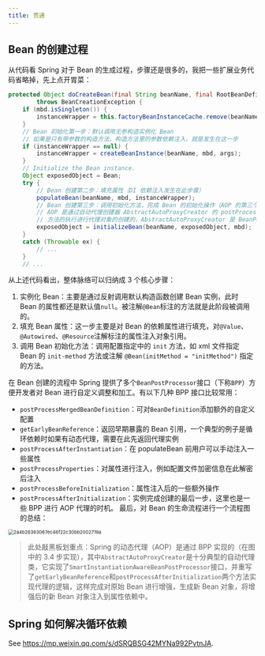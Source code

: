 ```yaml
---
title: 贯通
---
```


## Bean 的创建过程

从代码看 Spring 对于 Bean 的生成过程，步骤还是很多的，我把一些扩展业务代码省略掉，先上点开胃菜：

```java
protected Object doCreateBean(final String beanName, final RootBeanDefinition mbd, final @Nullable Object[] args)
        throws BeanCreationException {
    if (mbd.isSingleton()) {
        instanceWrapper = this.factoryBeanInstanceCache.remove(beanName);
    }
    // Bean 初始化第一步：默认调用无参构造实例化 Bean
    // 如果是只有带参数的构造方法，构造方法里的参数依赖注入，就是发生在这一步
    if (instanceWrapper == null) {
        instanceWrapper = createBeanInstance(beanName, mbd, args);
    }
    // Initialize the Bean instance.
    Object exposedObject = Bean;
    try {
        // Bean 创建第二步：填充属性（DI 依赖注入发生在此步骤）
        populateBean(beanName, mbd, instanceWrapper);
        // Bean 创建第三步：调用初始化方法，完成 Bean 的初始化操作（AOP 的第三个入口）
        // AOP 是通过自动代理创建器 AbstractAutoProxyCreator 的 postProcessAfterInitialization()
        // 方法的执行进行代理对象的创建的，AbstractAutoProxyCreator 是 BeanPostProcessor 接口的实现
        exposedObject = initializeBean(beanName, exposedObject, mbd);
    }
    catch (Throwable ex) {
        // ...
    }
    // ...
```

从上述代码看出，整体脉络可以归纳成 3 个核心步骤：

1. 实例化 Bean：主要是通过反射调用默认构造函数创建 Bean 实例，此时 Bean 的属性都还是默认值`null`。被注解`@Bean`标注的方法就是此阶段被调用的。
2. 填充 Bean 属性：这一步主要是对 Bean 的依赖属性进行填充，对`@Value`、`@Autowired`、`@Resource`注解标注的属性注入对象引用。
3. 调用 Bean 初始化方法：调用配置指定中的 `init` 方法，如 xml 文件指定 Bean 的 `init-method` 方法或注解 `@Bean(initMethod = "initMethod")` 指定的方法。

在 Bean 创建的流程中 Spring 提供了多个`BeanPostProcessor`接口（下称`BPP`）方便开发者对 Bean 进行自定义调整和加工。有以下几种 BPP 接口比较常用：

- `postProcessMergedBeanDefinition`：可对`BeanDefinition`添加额外的自定义配置
- `getEarlyBeanReference`：返回早期暴露的 Bean 引用，一个典型的例子是循环依赖时如果有动态代理，需要在此先返回代理实例
- `postProcessAfterInstantiation`：在 populateBean 前用户可以手动注入一些属性
- `postProcessProperties`：对属性进行注入，例如配置文件加密信息在此解密后注入
- `postProcessBeforeInitialization`：属性注入后的一些额外操作
- `postProcessAfterInitialization`：实例完成创建的最后一步，这里也是一些 BPP 进行 AOP 代理的时机。
最后，对 Bean 的生命流程进行一个流程图的总结：

<img src="https://figure-bed.chua-n.com/JavaWeb/Spring/2a4b26363067ec46f22c30bb2002719a.png" alt="2a4b26363067ec46f22c30bb2002719a" style="zoom:67%;" />

> 此处敲黑板划重点：Spring 的动态代理（AOP）是通过 BPP 实现的（在图中的 3.4 步实现），其中`AbstractAutoProxyCreator`是十分典型的自动代理类，它实现了`SmartInstantiationAwareBeanPostProcessor`接口，并重写了`getEarlyBeanReference`和`postProcessAfterInitialization`两个方法实现代理的逻辑，这样完成对原始 Bean 进行增强，生成新 Bean 对象，将增强后的新 Bean 对象注入到属性依赖中。

## Spring 如何解决循环依赖

See https://mp.weixin.qq.com/s/dSRQBSG42MYNa992PvtnJA.
